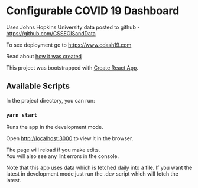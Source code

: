 # Configurable COVID 19 Dashboard

Uses Johns Hopkins University data posted to github - https://github.com/CSSEGISandData

To see deployment go to https://www.cdash19.com

Read about [how it was created](https://medium.com/@sam.elsamman/a-covid-19-dashboard-in-react-766cc5217a84?source=friends_link&sk=25c05de32778c0fc161a878395971534)

This project was bootstrapped with [Create React App](https://github.com/facebook/create-react-app).

## Available Scripts

In the project directory, you can run:

### `yarn start`

Runs the app in the development mode.<br />

Open [http://localhost:3000](http://localhost:3000) to view it in the browser.

The page will reload if you make edits.<br />
You will also see any lint errors in the console.

Note that this app uses data which is fetched daily into a file.  If you want the latest in development mode just run the .dev script which will fetch the latest.

